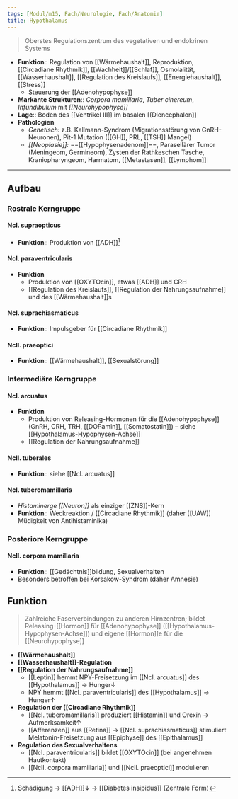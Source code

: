 ```yaml
---
tags: [Modul/m15, Fach/Neurologie, Fach/Anatomie]
title: Hypothalamus
---
```

> Oberstes Regulationszentrum des vegetativen und endokrinen Systems
- **Funktion**:: Regulation von [[Wärmehaushalt]], Reproduktion, [[Circadiane Rhythmik]], [[Wachheit]]/[[Schlaf]], Osmolalität, [[Wasserhaushalt]], [[Regulation des Kreislaufs]], [[Energiehaushalt]], [[Stress]]
	- Steuerung der [[Adenohypophyse]]
- **Markante Strukturen**:: *Corpora mamillaria*, *Tuber cinereum*, *Infundibulum* mit *[[Neurohypophyse]]*
- **Lage**:: Boden des [[Ventrikel III]] im basalen [[Diencephalon]]
- **Pathologien**
	- *Genetisch:* z.B. Kallmann-Syndrom (Migrationsstörung von GnRH-Neuronen), Pit-1 Mutation ([[GH]], PRL, [[TSH]] Mangel)
	- *[[Neoplasie]]:* ==[[Hypophysenadenom]]==, Parasellärer Tumor (Meningeom, Germineom), Zysten der Rathkeschen Tasche, Kraniopharyngeom, Harmatom, [[Metastasen]], [[Lymphom]]
---
## Aufbau
### Rostrale Kerngruppe
#### Ncl. supraopticus
- **Funktion**:: Produktion von [[ADH]][^1]
#### Ncl. paraventricularis
- **Funktion** 
	- Produktion von [[OXYTOcin]], etwas [[ADH]] und CRH
	- [[Regulation des Kreislaufs]], [[Regulation der Nahrungsaufnahme]] und des [[Wärmehaushalt]]s
#### Ncl. suprachiasmaticus
- **Funktion**:: Impulsgeber für [[Circadiane Rhythmik]]
#### Ncll. praeoptici
- **Funktion**:: [[Wärmehaushalt]], [[Sexualstörung]]
### Intermediäre Kerngruppe
#### Ncl. arcuatus
- **Funktion**
	- Produktion von Releasing-Hormonen für die [[Adenohypophyse]] (GnRH, CRH, TRH, [[DOPamin]], [[Somatostatin]]) – siehe [[Hypothalamus-Hypophysen-Achse]]
	- [[Regulation der Nahrungsaufnahme]]
#### Ncll. tuberales
- **Funktion**:: siehe [[Ncl. arcuatus]]
#### Ncl. tuberomamillaris
- *Histaminerge [[Neuron]]* als einziger [[ZNS]]-Kern
- **Funktion**:: Weckreaktion / [[Circadiane Rhythmik]] (daher [[UAW]] Müdigkeit von Antihistaminika)
### Posteriore Kerngruppe
#### Ncll. corpora mamillaria
- **Funktion**:: [[Gedächtnis]]bildung, Sexualverhalten
- Besonders betroffen bei Korsakow-Syndrom (daher Amnesie)

## Funktion
> Zahlreiche Faserverbindungen zu anderen Hirnzentren; bildet Releasing-[[Hormon]] für [[Adenohypophyse]] ([[Hypothalamus-Hypophysen-Achse]]) und eigene [[Hormon]]e für die [[Neurohypophyse]]
- **[[Wärmehaushalt]]**
- **[[Wasserhaushalt]]-Regulation**
- **[[Regulation der Nahrungsaufnahme]]**
	- [[Leptin]] hemmt NPY-Freisetzung im [[Ncl. arcuatus]] des [[Hypothalamus]] → Hunger↓
	- NPY hemmt [[Ncl. paraventricularis]] des [[Hypothalamus]] → Hunger↑ 
- **Regulation der [[Circadiane Rhythmik]]**
	- [[Ncl. tuberomamillaris]] produziert [[Histamin]] und Orexin → Aufmerksamkeit↑ 
	- [[Afferenzen]] aus [[Retina]] → [[Ncl. suprachiasmaticus]] stimuliert Melatonin-Freisetzung aus [[Epiphyse]] des [[Epithalamus]]
- **Regulation des Sexualverhaltens**
	- [[Ncl. paraventricularis]] bildet [[OXYTOcin]] (bei angenehmen Hautkontakt)
	- [[Ncll. corpora mamillaria]] und [[Ncll. praeoptici]] modulieren

[^1]: Schädigung → [[ADH]]↓ → [[Diabetes insipidus]] (Zentrale Form)
